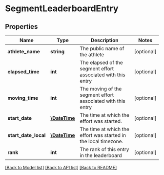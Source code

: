 # SegmentLeaderboardEntry

## Properties
Name | Type | Description | Notes
------------ | ------------- | ------------- | -------------
**athlete_name** | **string** | The public name of the athlete | [optional] 
**elapsed_time** | **int** | The elapsed of the segment effort associated with this entry | [optional] 
**moving_time** | **int** | The moving of the segment effort associated with this entry | [optional] 
**start_date** | [**\DateTime**](\DateTime.md) | The time at which the effort was started. | [optional] 
**start_date_local** | [**\DateTime**](\DateTime.md) | The time at which the effort was started in the local timezone. | [optional] 
**rank** | **int** | The rank of this entry in the leaderboard | [optional] 

[[Back to Model list]](../README.md#documentation-for-models) [[Back to API list]](../README.md#documentation-for-api-endpoints) [[Back to README]](../README.md)


